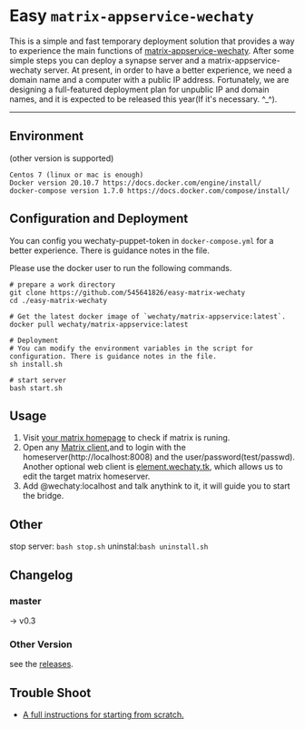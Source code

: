 # Easy `matrix-appservice-wechaty`

This is a simple and fast temporary deployment solution that provides a way to experience the main functions of [matrix-appservice-wechaty](https://github.com/wechaty/matrix-appservice-wechat). After some simple steps you can deploy a synapse server and a matrix-appservice-wechaty server. At present, in order to have a better experience, we need a domain name and a computer with a public IP address. Fortunately, we are designing a full-featured deployment plan for unpublic IP and domain names, and it is expected to be released this year(If it's necessary. ^_^).

---

## Environment

(other version is supported)
```text
Centos 7 (linux or mac is enough)
Docker version 20.10.7 https://docs.docker.com/engine/install/
docker-compose version 1.7.0 https://docs.docker.com/compose/install/
```

## Configuration and Deployment

You can config you wechaty-puppet-token in `docker-compose.yml` for a better experience. There is guidance notes in the file.

Please use the docker user to run the following commands.

```shell
# prepare a work directory
git clone https://github.com/545641826/easy-matrix-wechaty
cd ./easy-matrix-wechaty

# Get the latest docker image of `wechaty/matrix-appservice:latest`.
docker pull wechaty/matrix-appservice:latest

# Deployment
# You can modify the environment variables in the script for configuration. There is guidance notes in the file.
sh install.sh

# start server
bash start.sh
```

## Usage

1. Visit [your matrix homepage](http://localhost:8008/_matrix/static/) to check if matrix is runing.
2. Open any [Matrix client](https://matrix.org/docs/projects/try-matrix-now.html#clients),and to login with the homeserver(http://localhost:8008) and the user/password(test/passwd). Another optional web client is [element.wechaty.tk](https://element.wechaty.tk/#/login), which allows us to edit the target matrix homeserver.
3. Add @wechaty:localhost and talk anythink to it, it will guide you to start the bridge.

## Other
stop server: `bash stop.sh`
uninstal:`bash uninstall.sh`

## Changelog

### master

-> v0.3

### Other Version

see the [releases](../../releases).

## Trouble Shoot

- [A full instructions for starting from scratch. ](https://github.com/wechaty/matrix-appservice-wechaty/issues/89)